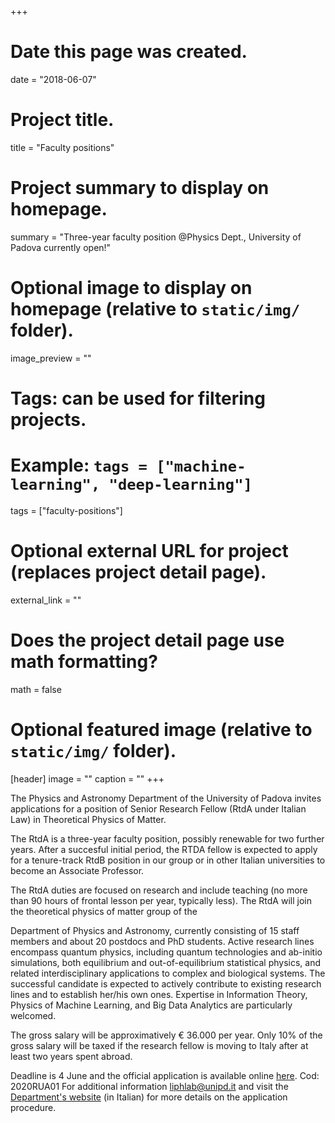 +++
# Date this page was created.
date = "2018-06-07"

# Project title.
title = "Faculty positions"

# Project summary to display on homepage.
summary = "Three-year faculty position @Physics Dept., University of Padova currently open!"

# Optional image to display on homepage (relative to `static/img/` folder).
image_preview = ""

# Tags: can be used for filtering projects.
# Example: `tags = ["machine-learning", "deep-learning"]`
tags = ["faculty-positions"]

# Optional external URL for project (replaces project detail page).
external_link = ""

# Does the project detail page use math formatting?
math = false

# Optional featured image (relative to `static/img/` folder).
[header]
image = ""
caption = ""
+++

The Physics and Astronomy Department of the University of Padova invites applications for a position of Senior Research Fellow (RtdA under Italian Law) in Theoretical Physics of Matter.

 The RtdA is a three-year faculty position, possibly renewable for two further years. After a succesful initial period, the RTDA fellow is expected to apply for a tenure-track RtdB position in our group or in other Italian universities to become an Associate Professor.

The RtdA duties are focused on research and include teaching (no more than 90 hours of frontal lesson per year, typically less). The RtdA will join the theoretical physics of matter group of the

Department of Physics and Astronomy, currently consisting of 15 staff members and about 20 postdocs and PhD students. Active research lines encompass quantum physics, including quantum technologies and ab-initio simulations, both equilibrium and out-of-equilibrium statistical physics, and related interdisciplinary applications to complex and biological systems. The successful candidate is expected to actively contribute to existing research lines and to establish her/his own ones. Expertise in Information Theory, Physics of Machine Learning, and Big Data Analytics are particularly welcomed.

 The gross salary will be approximatively € 36.000 per year. Only 10% of the gross salary will be taxed if the research fellow is moving to Italy after at least two years spent abroad.

Deadline is 4 June and the official application is available online [here](https://pica.cineca.it/unipd/). Cod: 2020RUA01
For additional information liphlab@unipd.it and visit the [Department's website](https://www.dfa.unipd.it/index.php?id=2015) (in Italian) for more details on the application procedure.
